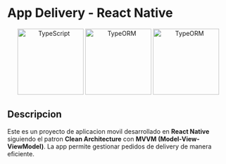 # App Delivery - React Native
<p align="center">
  <img src="https://raw.githubusercontent.com/remojansen/logo.ts/master/ts.png" alt="TypeScript" width="150" />
  <img src="https://avatars.githubusercontent.com/u/20165699?s=200&v=4" alt="TypeORM" width="150" />
  <img src="https://www.angularminds.com/tech-logos/nodejs-logo.svg" alt="TypeORM" width="150" />
</p>

## Descripcion

Este es un proyecto de aplicacion movil desarrollado en **React Native** siguiendo el patron **Clean Architecture** con **MVVM (Model-View-ViewModel)**. La app permite gestionar pedidos de delivery de manera eficiente.
